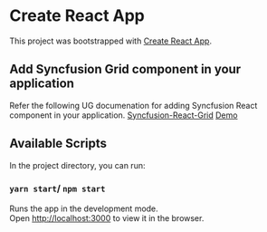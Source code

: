 # Create React App 

This project was bootstrapped with [Create React App](https://github.com/facebook/create-react-app).

## Add Syncfusion Grid component in your application

Refer the following UG documenation for adding Syncfusion React component in your application.
[Syncfusion-React-Grid](https://ej2.syncfusion.com/react/documentation/grid/getting-started/#adding-syncfusion-grid-packages)
[Demo](https://ej2.syncfusion.com/react/documentation/grid/getting-started/#adding-syncfusion-grid-packages)

## Available Scripts

In the project directory, you can run:

### `yarn start`/ `npm start`

Runs the app in the development mode.\
Open [http://localhost:3000](http://localhost:3000) to view it in the browser.
